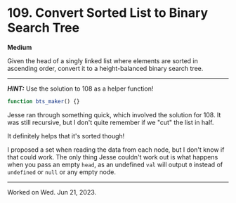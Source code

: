 # 109. Convert Sorted List to Binary Search Tree

**Medium**

Given the head of a singly linked list where elements are sorted in ascending order, convert it to a height-balanced binary search tree.

---

_**HINT:**_ Use the solution to 108 as a helper function!

```js
function bts_maker() {}
```

Jesse ran through something quick, which involved the solution for 108. It was still recursive, but I don't quite remember if we "cut" the list in half.

It definitely helps that it's sorted though!

I proposed a set when reading the data from each node, but I don't know if that could work. The only thing Jesse couldn't work out is what happens when you pass an empty `head`, as an undefined `val` will output `0` instead of `undefined` or `null` or any empty node.

---

Worked on Wed. Jun 21, 2023.
